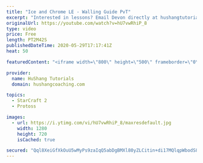 ```yaml
---
title: "Ice and Chrome LE - Walling Guide PvT"
excerpt: "Interested in lessons? Email Devon directly at hushangtutorials@outlook.com ------------------------------------------------------------------------------------------------------- Want to support HuShang Tutorials directly? Patreon is a website where you can contribute a monthly donation that will help"
originalUrl: https://youtube.com/watch?v=hU7vwRhiP_8
type: video
price: Free
length: PT2M42S
publishedDateTime: 2020-05-29T17:17:41Z
heat: 50

featuredContent: "<iframe width=\"800\" height=\"500\" frameborder=\"0\" src=\"https://www.youtube.com/embed/hU7vwRhiP_8\" allow=\"accelerometer; autoplay; encrypted-media; gyroscope; picture-in-picture\" allowfullscreen></iframe>"

provider:
  name: HuShang Tutorials
  domain: hushangcoaching.com

topics:
  - StarCraft 2
  - Protoss

images:
  - url: https://i.ytimg.com/vi/hU7vwRhiP_8/maxresdefault.jpg
    width: 1280
    height: 720
    isCached: true

secured: "Qql8XeiGfXkOuU5wMyPs9zaIqQ5abDgBMXl80yZLCitin+di17MQlqpWbodS8+wftD1FKl0b+VC7vP3ReKxAVSfHmrf6A0pO/WXhW0eQPLhUbf2hJJrMcAWP57SMqkg7MoalgFyVq2AADApS76LMEhSsszRJ+1/RgruH0IJBMAmxxBEkQ6WZHq0On6ZmNtZapPY48kTP8QydTD/OAFTKEALkUADMRrGVoBX5zl8kugjwLEoga1zTBPIHW38Ii9VvGlOyQHL3VXfoTPJKrEl9IW4W6fw8oGp7wy6yZ4tHxctt17PbH6y0qbSjVdn5BMnKOPTwKRI9O/7z2H/V99EYux79BaXVAe82vzVLcpLfpPWHMdPJYsoaikRxWs/iBntUYn+H7PaQW7oB6/iRM0LmVl2Shyo045vy5otyQCYk+68=;PYpHI4UfhpocBEz08RsILg=="
---
```



